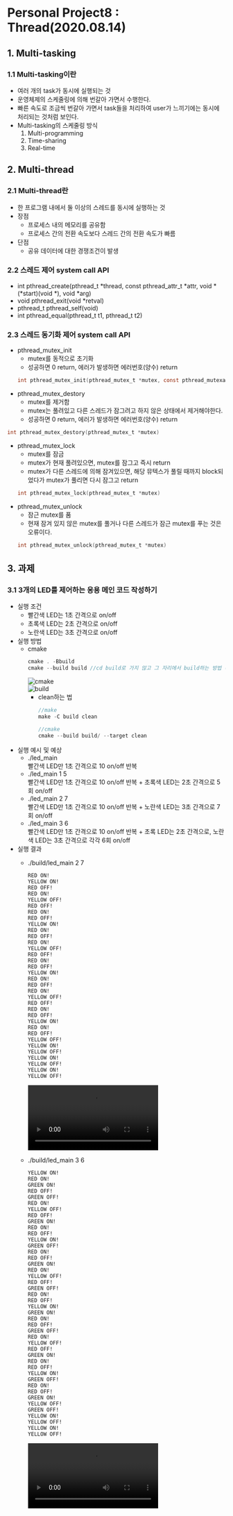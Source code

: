 # Personal Project8 : Thread(2020.08.14)

## 1. Multi-tasking

### 1.1 Multi-tasking이란
* 여러 개의 task가 동시에 실행되는 것
* 운영체제의 스케줄링에 의해 번갈아 가면서 수행한다.
* 빠른 속도로 조금씩 번갈아 가면서 task들을 처리하여 user가 느끼기에는 동시에 처리되는 것처럼 보인다.
* Multi-tasking의 스케줄링 방식
  1. Multi-programming
  2. Time-sharing
  3. Real-time

## 2. Multi-thread

### 2.1 Multi-thread란
* 한 프로그램 내에서 둘 이상의 스레드를 동시에 실행하는 것
* 장점
  * 프로세스 내의 메모리를 공유함
  * 프로세스 간의 전환 속도보다 스레드 간의 전환 속도가 빠름
* 단점
  * 공유 데이터에 대한 경쟁조건이 발생

### 2.2 스레드 제어 system call API
* int pthread_create(pthread_t *thread, const pthread_attr_t *attr, void *(*start)(void *), void *arg)
* void pthread_exit(void *retval)
* pthread_t pthread_self(void)
* int pthread_equal(pthread_t t1, pthread_t t2)

### 2.3 스레드 동기화 제어 system call API
* pthread_mutex_init
  * mutex를 동적으로 초기화
  * 성공하면 0 return, 에러가 발생하면 에러번호(양수) return
  ```C
  int pthread_mutex_init(pthread_mutex_t *mutex, const pthread_mutexattr_t *attr)
  ```
* pthread_mutex_destory
  * mutex를 제거함
  * mutex는 풀려있고 다른 스레드가 잠그려고 하지 않은 상태에서 제거해야한다.
  * 성공하면 0 return, 에러가 발생하면 에러번호(양수) return
 ```C
 int pthread_mutex_destory(pthread_mutex_t *mutex)
 ```
* pthread_mutex_lock
  * mutex를 잠금
  * mutex가 현재 풀려있으면, mutex를 잠그고 즉시 return
  * mutex가 다른 스레드에 의해 잠겨있으면, 해당 뮤텍스가 풀릴 때까지 block되었다가 mutex가 풀리면 다시 잠그고 return
  ```C
  int pthread_mutex_lock(pthread_mutex_t *mutex)
  ```
* pthread_mutex_unlock
  * 잠근 mutex를 품
  * 현재 잠겨 있지 않은 mutex를 풀거나 다른 스레드가 잠근 mutex를 푸는 것은 오류이다.
  ```C
  int pthread_mutex_unlock(pthread_mutex_t *mutex)
  ```


## 3. 과제

### 3.1 3개의 LED를 제어하는 응용 메인 코드 작성하기
* 실행 조건
  * 빨간색 LED는 1초 간격으로 on/off
  * 초록색 LED는 2초 간격으로 on/off
  * 노란색 LED는 3초 간격으로 on/off
* 실행 방법
  * cmake
    ```C
    cmake . -Bbuild
    cmake --build build //cd build로 가지 않고 그 자리에서 build하는 방법 (= make -C build)
    ```
    ![cmake](/uploads/0e996304c81c8e24d440e56cbabfb4a9/cmake.PNG)  
    ![build](/uploads/8e2b6ae8b543e31856e585cd655f5d26/build.PNG)
    * clean하는 법
        ```C
        //make
        make -C build clean

        //cmake
        cmake --build build/ --target clean
        ```
* 실행 예시 및 예상
  * ./led_main  
    빨간색 LED만 1초 간격으로 10 on/off 반복
  * ./led_main 1 5  
    빨간색 LED만 1초 간격으로 10 on/off 반복 + 초록색 LED는 2초 간격으로 5회 on/off
  * ./led_main 2 7  
    빨간색 LED만 1초 간격으로 10 on/off 반복 + 노란색 LED는 3초 간격으로 7회 on/off
  * ./led_main 3 6  
    빨간색 LED만 1초 간격으로 10 on/off 반복 + 초록 LED는 2초 간격으로, 노란색 LED는 3초 간격으로 각각 6회 on/off
* 실행 결과
  * ./build/led_main 2 7
    ```text
    RED ON!
    YELLOW ON!
    RED OFF!
    RED ON!
    YELLOW OFF!
    RED OFF!
    RED ON!
    RED OFF!
    YELLOW ON!
    RED ON!
    RED OFF!
    RED ON!
    YELLOW OFF!
    RED OFF!
    RED ON!
    RED OFF!
    YELLOW ON!
    RED ON!
    RED OFF!
    RED ON!
    YELLOW OFF!
    RED OFF!
    RED ON!
    RED OFF!
    YELLOW ON!
    RED ON!
    RED OFF!
    YELLOW OFF!
    YELLOW ON!
    YELLOW OFF!
    YELLOW ON!
    YELLOW OFF!
    YELLOW ON!
    YELLOW OFF!
    ```  
    ![led_main_2_7](/uploads/5371bf3edccf76290717e89e8e522fa5/led_main_2_7.mp4)
    
  * ./build/led_main 3 6
    ```text
    YELLOW ON!
    RED ON!
    GREEN ON!
    RED OFF!
    GREEN OFF!
    RED ON!
    YELLOW OFF!
    RED OFF!
    GREEN ON!
    RED ON!
    RED OFF!
    YELLOW ON!
    GREEN OFF!
    RED ON!
    RED OFF!
    GREEN ON!
    RED ON!
    YELLOW OFF!
    RED OFF!
    GREEN OFF!
    RED ON!
    RED OFF!
    YELLOW ON!
    GREEN ON!
    RED ON!
    RED OFF!
    GREEN OFF!
    RED ON!
    YELLOW OFF!
    RED OFF!
    GREEN ON!
    RED ON!
    RED OFF!
    YELLOW ON!
    GREEN OFF!
    RED ON!
    RED OFF!
    GREEN ON!
    YELLOW OFF!
    GREEN OFF!
    YELLOW ON!
    YELLOW OFF!
    YELLOW ON!
    YELLOW OFF!
    ```  
    ![led_main_3_6](/uploads/d25a8046fa31e4ead1cf9c4b0090221c/led_main_3_6.mp4)